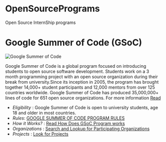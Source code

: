 # OpenSourcePrograms
Open Source InternShip programs


# Google Summer of Code (GSoC)

![Google Summer of Code](https://cdn-images-1.medium.com/max/1600/1*IAXnLarXiPnWDWm19OGvyQ.png)

Google Summer of Code is a global program focused on introducing students to open source software development. Students work on a 3 month programming project with an open source organization during their break from university.Since its inception in 2005, the program has brought together 14,000+ student participants and 12,000 mentors from over 125 countries worldwide. Google Summer of Code has produced 35,000,000+ lines of code for 651 open source organizations.
For more information [Read](https://summerofcode.withgoogle.com/about/)

* *Eligibility* : Google Summer of Code is open to university students, age 18 and older in most countries.
* *Rules*: [GOOGLE SUMMER OF CODE PROGRAM RULES](https://summerofcode.withgoogle.com/rules/)
* *How it Works?* : [Read How Does GSoC Program works](https://summerofcode.withgoogle.com/how-it-works/)
* *Organizations* : [Search and Lookup for Participating Organizations](https://summerofcode.withgoogle.com/organizations/)
* *Projects* : [Look for Projects](https://summerofcode.withgoogle.com/projects/)
